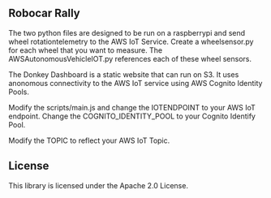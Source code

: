 ## Robocar Rally

The two python files are designed to be run on a raspberrypi and send wheel rotationtelemetry to the AWS IoT Service.
Create a wheelsensor.py for each wheel that you want to measure. The AWSAutonomousVehicleIOT.py references each of these wheel sensors.

The Donkey Dashboard is a static website that can run on S3. It uses anonomous connectivity to the AWS IoT service using AWS Cognito Identity Pools.

Modify the scripts/main.js and change the IOTENDPOINT to your AWS IoT endpoint. Change the COGNITO_IDENTITY_POOL to your Cognito Identify Pool.

Modify the TOPIC to reflect your AWS IoT Topic.

## License

This library is licensed under the Apache 2.0 License. 

